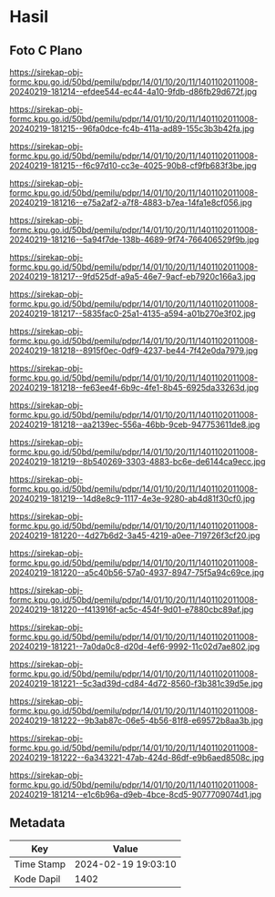 # Hasil

## Foto C Plano

https://sirekap-obj-formc.kpu.go.id/50bd/pemilu/pdpr/14/01/10/20/11/1401102011008-20240219-181214--efdee544-ec44-4a10-9fdb-d86fb29d672f.jpg

https://sirekap-obj-formc.kpu.go.id/50bd/pemilu/pdpr/14/01/10/20/11/1401102011008-20240219-181215--96fa0dce-fc4b-411a-ad89-155c3b3b42fa.jpg

https://sirekap-obj-formc.kpu.go.id/50bd/pemilu/pdpr/14/01/10/20/11/1401102011008-20240219-181215--f6c97d10-cc3e-4025-90b8-cf9fb683f3be.jpg

https://sirekap-obj-formc.kpu.go.id/50bd/pemilu/pdpr/14/01/10/20/11/1401102011008-20240219-181216--e75a2af2-a7f8-4883-b7ea-14fa1e8cf056.jpg

https://sirekap-obj-formc.kpu.go.id/50bd/pemilu/pdpr/14/01/10/20/11/1401102011008-20240219-181216--5a94f7de-138b-4689-9f74-766406529f9b.jpg

https://sirekap-obj-formc.kpu.go.id/50bd/pemilu/pdpr/14/01/10/20/11/1401102011008-20240219-181217--9fd525df-a9a5-46e7-9acf-eb7920c166a3.jpg

https://sirekap-obj-formc.kpu.go.id/50bd/pemilu/pdpr/14/01/10/20/11/1401102011008-20240219-181217--5835fac0-25a1-4135-a594-a01b270e3f02.jpg

https://sirekap-obj-formc.kpu.go.id/50bd/pemilu/pdpr/14/01/10/20/11/1401102011008-20240219-181218--8915f0ec-0df9-4237-be44-7f42e0da7979.jpg

https://sirekap-obj-formc.kpu.go.id/50bd/pemilu/pdpr/14/01/10/20/11/1401102011008-20240219-181218--fe63ee4f-6b9c-4fe1-8b45-6925da33263d.jpg

https://sirekap-obj-formc.kpu.go.id/50bd/pemilu/pdpr/14/01/10/20/11/1401102011008-20240219-181218--aa2139ec-556a-46bb-9ceb-947753611de8.jpg

https://sirekap-obj-formc.kpu.go.id/50bd/pemilu/pdpr/14/01/10/20/11/1401102011008-20240219-181219--8b540269-3303-4883-bc6e-de6144ca9ecc.jpg

https://sirekap-obj-formc.kpu.go.id/50bd/pemilu/pdpr/14/01/10/20/11/1401102011008-20240219-181219--14d8e8c9-1117-4e3e-9280-ab4d81f30cf0.jpg

https://sirekap-obj-formc.kpu.go.id/50bd/pemilu/pdpr/14/01/10/20/11/1401102011008-20240219-181220--4d27b6d2-3a45-4219-a0ee-719726f3cf20.jpg

https://sirekap-obj-formc.kpu.go.id/50bd/pemilu/pdpr/14/01/10/20/11/1401102011008-20240219-181220--a5c40b56-57a0-4937-8947-75f5a94c69ce.jpg

https://sirekap-obj-formc.kpu.go.id/50bd/pemilu/pdpr/14/01/10/20/11/1401102011008-20240219-181220--f413916f-ac5c-454f-9d01-e7880cbc89af.jpg

https://sirekap-obj-formc.kpu.go.id/50bd/pemilu/pdpr/14/01/10/20/11/1401102011008-20240219-181221--7a0da0c8-d20d-4ef6-9992-11c02d7ae802.jpg

https://sirekap-obj-formc.kpu.go.id/50bd/pemilu/pdpr/14/01/10/20/11/1401102011008-20240219-181221--5c3ad39d-cd84-4d72-8560-f3b381c39d5e.jpg

https://sirekap-obj-formc.kpu.go.id/50bd/pemilu/pdpr/14/01/10/20/11/1401102011008-20240219-181222--9b3ab87c-06e5-4b56-81f8-e69572b8aa3b.jpg

https://sirekap-obj-formc.kpu.go.id/50bd/pemilu/pdpr/14/01/10/20/11/1401102011008-20240219-181222--6a343221-47ab-424d-86df-e9b6aed8508c.jpg

https://sirekap-obj-formc.kpu.go.id/50bd/pemilu/pdpr/14/01/10/20/11/1401102011008-20240219-181214--e1c6b96a-d9eb-4bce-8cd5-9077709074d1.jpg


## Metadata

| Key        | Value               |
| ---------- | ------------------- |
| Time Stamp | 2024-02-19 19:03:10 |
| Kode Dapil | 1402                |



